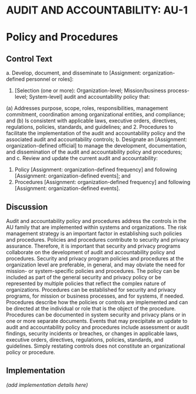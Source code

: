 # AUDIT AND ACCOUNTABILITY: AU-1
# Policy and Procedures

## Control Text


a. Develop, document, and disseminate to [Assignment: organization-defined personnel or roles]:

1. [Selection (one or more): Organization-level; Mission/business process-level; System-level] audit and accountability policy that:

(a) Addresses purpose, scope, roles, responsibilities, management commitment, coordination among organizational entities, and compliance; and
(b) Is consistent with applicable laws, executive orders, directives, regulations, policies, standards, and guidelines; and
2. Procedures to facilitate the implementation of the audit and accountability policy and the associated audit and accountability controls;
b. Designate an [Assignment: organization-defined official] to manage the development, documentation, and dissemination of the audit and accountability policy and procedures; and
c. Review and update the current audit and accountability:

1. Policy [Assignment: organization-defined frequency] and following [Assignment: organization-defined events]; and
2. Procedures [Assignment: organization-defined frequency] and following [Assignment: organization-defined events].

## Discussion

Audit and accountability policy and procedures address the controls in the AU family that are implemented within systems and organizations. The risk management strategy is an important factor in establishing such policies and procedures. Policies and procedures contribute to security and privacy assurance. Therefore, it is important that security and privacy programs collaborate on the development of audit and accountability policy and procedures. Security and privacy program policies and procedures at the organization level are preferable, in general, and may obviate the need for mission- or system-specific policies and procedures. The policy can be included as part of the general security and privacy policy or be represented by multiple policies that reflect the complex nature of organizations. Procedures can be established for security and privacy programs, for mission or business processes, and for systems, if needed. Procedures describe how the policies or controls are implemented and can be directed at the individual or role that is the object of the procedure. Procedures can be documented in system security and privacy plans or in one or more separate documents. Events that may precipitate an update to audit and accountability policy and procedures include assessment or audit findings, security incidents or breaches, or changes in applicable laws, executive orders, directives, regulations, policies, standards, and guidelines. Simply restating controls does not constitute an organizational policy or procedure.

## Implementation

_(add implementation details here)_